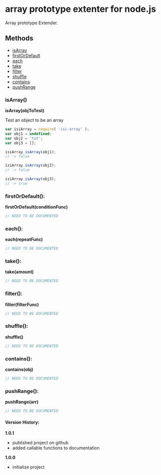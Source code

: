 array prototype extenter for node.js
==========================
Array prototype Extender. 

Methods
-------
- [isArray](#isArray)
- [firstOrDefault](#firstOrDefault)
- [each](#each)
- [take](#take)
- [filter](#filter)
- [shuffle](#shuffle)
- [contains](#contains)
- [pushRange](#pushRange)
 
### isArray()
**isArray(objToTest)**

Test an object to be an array

```javascript
var isiArray = require( 'isi-array' );
var obj1 = undefined;
var obj2 = 'tst';
var obj3 = [];

isiArray.isArray(obj1);
// -> false

isiArray.isArray(obj2);
// -> false

isiArray.isArray(obj3);
// -> true
```

### firstOrDefault():
**firstOrDefault(conditionFunc)**

```javascript
// NEED TO BE DOCUMENTED
```

### each():
**each(repeatFunc)**

```javascript
// NEED TO BE DOCUMENTED
```

### take():
**take(amount)**

```javascript
// NEED TO BE DOCUMENTED
```

### filter():
**filter(filterFunc)**

```javascript
// NEED TO BE DOCUMENTED
```

### shuffle():
**shuffle()**

```javascript
// NEED TO BE DOCUMENTED
```

### contains():
**contains(obj)**

```javascript
// NEED TO BE DOCUMENTED
```

### pushRange():
**pushRange(arr)**

```javascript
// NEED TO BE DOCUMENTED
```

#### Version History:
**1.0.1**
- published project on github
- added callable functions to documentation

**1.0.0**
- initialize project